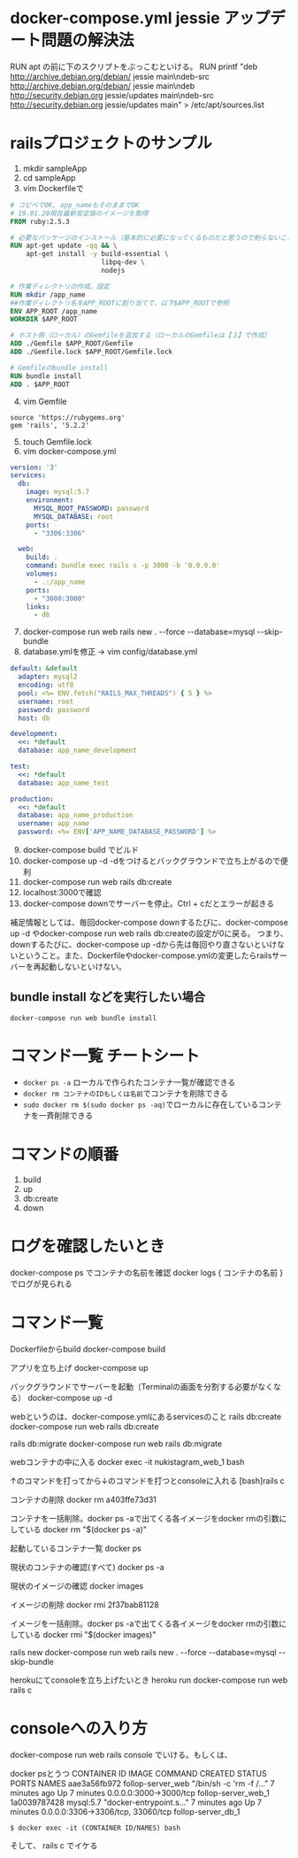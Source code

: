 # docker-compose.yml jessie アップデート問題の解決法
RUN apt の前に下のスクリプトをぶっこむといける。
RUN printf "deb http://archive.debian.org/debian/ jessie main\ndeb-src http://archive.debian.org/debian/ jessie main\ndeb http://security.debian.org jessie/updates main\ndeb-src http://security.debian.org jessie/updates main" > /etc/apt/sources.list

# railsプロジェクトのサンプル
1. mkdir sampleApp
2. cd sampleApp
3. vim Dockerfileで

```Dockerfile
# コピペでOK, app_nameもそのままでOK
# 19.01.20現在最新安定版のイメージを取得
FROM ruby:2.5.3

# 必要なパッケージのインストール（基本的に必要になってくるものだと思うので削らないこと）
RUN apt-get update -qq && \
    apt-get install -y build-essential \
                       libpq-dev \        
                       nodejs           

# 作業ディレクトリの作成、設定
RUN mkdir /app_name
##作業ディレクトリ名をAPP_ROOTに割り当てて、以下$APP_ROOTで参照
ENV APP_ROOT /app_name
WORKDIR $APP_ROOT

# ホスト側（ローカル）のGemfileを追加する（ローカルのGemfileは【３】で作成）
ADD ./Gemfile $APP_ROOT/Gemfile
ADD ./Gemfile.lock $APP_ROOT/Gemfile.lock

# Gemfileのbundle install
RUN bundle install
ADD . $APP_ROOT
```
4. vim Gemfile
```Gemfile
source 'https://rubygems.org'
gem 'rails', '5.2.2'
```
5. touch Gemfile.lock
6. vim docker-compose.yml
```docker-compose.yml
version: '3'
services:
  db:
    image: mysql:5.7
    environment:
      MYSQL_ROOT_PASSWORD: password
      MYSQL_DATABASE: root
    ports:
      - "3306:3306"

  web:
    build: .
    command: bundle exec rails s -p 3000 -b '0.0.0.0'
    volumes:
      - .:/app_name
    ports:
      - "3000:3000"
    links:
      - db
```

7. docker-compose run web rails new . --force --database=mysql --skip-bundle
8. database.ymlを修正 -> vim config/database.yml
```database.yml
default: &default
  adapter: mysql2
  encoding: utf8
  pool: <%= ENV.fetch("RAILS_MAX_THREADS") { 5 } %>
  username: root
  password: password
  host: db

development:
  <<: *default
  database: app_name_development

test:
  <<: *default
  database: app_name_test

production:
  <<: *default
  database: app_name_production
  username: app_name
  password: <%= ENV['APP_NAME_DATABASE_PASSWORD'] %>

```
9. docker-compose build でビルド
10. docker-compose up -d -dをつけるとバックグラウンドで立ち上がるので便利
11. docker-compose run web rails db:create
12. localhost:3000で確認
13. docker-compose downでサーバーを停止。Ctrl + cだとエラーが起きる

補足情報としては、毎回docker-compose downするたびに、docker-compose up -d やdocker-compose run web rails db:createの設定が0に戻る。
つまり、downするたびに、docker-compose up -dから先は毎回やり直さないといけないということ。また、Dockerfileやdocker-compose.ymlの変更したらrailsサーバーを再起動しないといけない。

## bundle install などを実行したい場合
`docker-compose run web bundle install`

# コマンド一覧 チートシート
- `docker ps -a` ローカルで作られたコンテナ一覧が確認できる
- `docker rm コンテナのIDもしくは名前`でコンテナを削除できる
- `sudo docker rm $(sudo docker ps -aq)`でローカルに存在しているコンテナを一斉削除できる

# コマンドの順番
1. build
2. up
3. db:create
4. down

# ログを確認したいとき
docker-compose ps
でコンテナの名前を確認
docker logs { コンテナの名前 }
でログが見られる

# コマンド一覧
Dockerfileからbuild
docker-compose build

アプリを立ち上げ
docker-compose up

バックグラウンドでサーバーを起動（Terminalの画面を分割する必要がなくなる）
docker-compose up -d

webというのは、docker-compose.ymlにあるservicesのこと
rails db:create
docker-compose run web rails db:create

rails db:migrate
docker-compose run web rails db:migrate

webコンテナの中に入る
docker exec -it nukistagram_web_1 bash

↑のコマンドを打ってから↓のコマンドを打つとconsoleに入れる
[bash]rails c

コンテナの削除
docker rm a403ffe73d31

コンテナを一括削除。docker ps -aで出てくる各イメージをdocker rmの引数にしている
docker rm "$(docker ps -a)"

起動しているコンテナ一覧
docker ps

現状のコンテナの確認(すべて)
docker ps -a

現状のイメージの確認
docker images

イメージの削除
docker rmi 2f37bab81128

イメージを一括削除。docker ps -aで出てくる各イメージをdocker rmの引数にしている
docker rmi "$(docker images)"

rails new
docker-compose run web rails new . --force --database=mysql --skip-bundle

herokuにてconsoleを立ち上げたいとき
heroku run docker-compose run web rails c

# consoleへの入り方

docker-compose run web rails console
でいける。もしくは、

docker psとうつ
CONTAINER ID        IMAGE               COMMAND                  CREATED             STATUS              PORTS                               NAMES
aae3a56fb972        follop-server_web   "/bin/sh -c 'rm -f /…"   7 minutes ago       Up 7 minutes        0.0.0.0:3000->3000/tcp              follop-server_web_1
1a0039787428        mysql:5.7           "docker-entrypoint.s…"   7 minutes ago       Up 7 minutes        0.0.0.0:3306->3306/tcp, 33060/tcp   follop-server_db_1


`$ docker exec -it (CONTAINER ID/NAMES) bash`

そして、
rails c
でイケる

